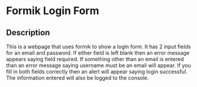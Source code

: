 # Formik Login Form

## Description
This is a webpage that uses formik to show a login form. It has 2 input fields for an email and password. If either field is left blank then an error message appears saying field required. If something other than an email is entered than an error message saying username must be an email will appear. If you fill in both fields correctly then an alert will appear saying login successful. The information entered will also be logged to the console. 
